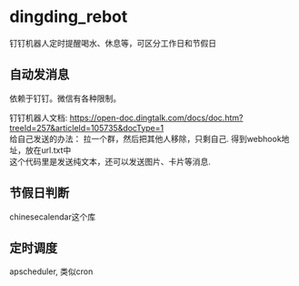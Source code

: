 # dingding_rebot
钉钉机器人定时提醒喝水、休息等，可区分工作日和节假日

## 自动发消息

依赖于钉钉。微信有各种限制。

钉钉机器人文档: https://open-doc.dingtalk.com/docs/doc.htm?treeId=257&articleId=105735&docType=1    
给自己发送的办法： 拉一个群，然后把其他人移除，只剩自己. 得到webhook地址，放在url.txt中    
这个代码里是发送纯文本，还可以发送图片、卡片等消息.    

## 节假日判断

chinesecalendar这个库

## 定时调度

apscheduler, 类似cron
